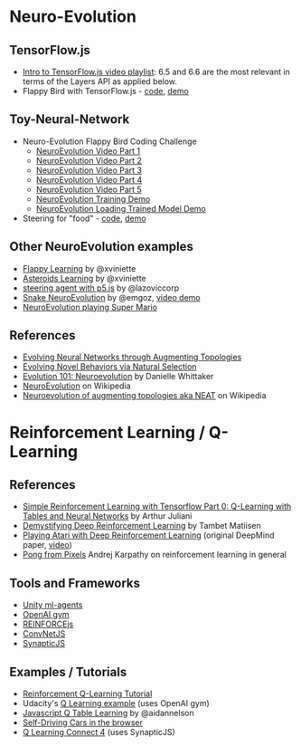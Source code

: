 # Neuro-Evolution

## TensorFlow.js
* [Intro to TensorFlow.js video playlist](https://www.youtube.com/playlist?list=PLRqwX-V7Uu6YIeVA3dNxbR9PYj4wV31oQ): 6.5 and 6.6 are the most relevant in terms of the Layers API as applied below.
* Flappy Bird with TensorFlow.js - [code](https://github.com/shiffman/Tensorflow-JS-Examples/tree/master/04_neuro_evolution), [demo](https://shiffman.github.io/Tensorflow-JS-Examples/04_neuro_evolution/)

## Toy-Neural-Network
* Neuro-Evolution Flappy Bird Coding Challenge
    * [NeuroEvolution Video Part 1](https://thecodingtrain.com/CodingChallenges/100.1-neuroevolution-flappy-bird.html)
    * [NeuroEvolution Video Part 2](https://thecodingtrain.com/CodingChallenges/100.2-neuroevolution-flappy-bird.html)
    * [NeuroEvolution Video Part 3](https://thecodingtrain.com/CodingChallenges/100.3-neuroevolution-flappy-bird.html)
    * [NeuroEvolution Video Part 4](https://thecodingtrain.com/CodingChallenges/100.4-neuroevolution-flappy-bird.html)
    * [NeuroEvolution Video Part 5](https://thecodingtrain.com/CodingChallenges/100.5-neuroevolution-flappy-bird.html)
    * [NeuroEvolution Training Demo](https://thecodingtrain.com/CodingChallenges/CC_100.1_NeuroEvolution_FlappyBird/P5/)
    * [NeuroEvolution Loading Trained Model Demo](https://thecodingtrain.com/CodingChallenges/CC_100.5_NeuroEvolution_FlappyBird/P5/)
* Steering for "food" - [code](https://github.com/shiffman/NOC-S18/tree/master/week10/neuroevolution-steering), [demo](http://shiffman.github.io/NOC-S18/week10/neuroevolution-steering)

## Other NeuroEvolution examples
* [Flappy Learning](https://github.com/xviniette/FlappyLearning) by @xviniette
* [Asteroids Learning](https://github.com/xviniette/AsteroidsLearning) by @xviniette
* [steering agent with p5.js](https://github.com/lazoviccorp/aijs2/tree/gh-pages) by @lazoviccorp
* [Snake NeuroEvolution](https://github.com/emgoz/Neural-network-snake) by @emgoz, [video demo](https://www.youtube.com/watch?v=BBLJFYr7zB8&t=0s)
* [NeuroEvolution playing Super Mario](https://www.youtube.com/watch?v=qv6UVOQ0F44)

## References
* [Evolving Neural Networks through
Augmenting Topologies](http://nn.cs.utexas.edu/downloads/papers/stanley.ec02.pdf)
* [Evolving Novel Behaviors via Natural Selection](http://www.channon.net/alastair/geb/alife6/channon_ad_alife6.pdf)
* [Evolution 101: Neuroevolution](https://www3.beacon-center.org/blog/2012/08/13/evolution-101-neuroevolution/) by Danielle Whittaker
* [NeuroEvolution](https://en.wikipedia.org/wiki/Neuroevolution) on Wikipedia
* [Neuroevolution of augmenting topologies aka NEAT](https://en.wikipedia.org/wiki/Neuroevolution_of_augmenting_topologies) on Wikipedia


# Reinforcement Learning / Q-Learning

## References
* [Simple Reinforcement Learning with Tensorflow Part 0: Q-Learning with Tables and Neural Networks](https://medium.com/emergent-future/simple-reinforcement-learning-with-tensorflow-part-0-q-learning-with-tables-and-neural-networks-d195264329d0) by Arthur Juliani
* [Demystifying Deep Reinforcement Learning](https://www.nervanasys.com/demystifying-deep-reinforcement-learning/) by Tambet Matiisen
* [Playing Atari with Deep Reinforcement Learning](https://arxiv.org/abs/1312.5602) (original DeepMind paper, [video](https://www.youtube.com/watch?v=V1eYniJ0Rnk))
* [Pong from Pixels](http://karpathy.github.io/2016/05/31/rl/) Andrej Karpathy on reinforcement learning in general

## Tools and Frameworks
* [Unity ml-agents](https://github.com/Unity-Technologies/ml-agents)
* [OpenAI gym](https://gym.openai.com/)
* [REINFORCEjs](http://cs.stanford.edu/people/karpathy/reinforcejs/index.html)
* [ConvNetJS](https://cs.stanford.edu/people/karpathy/convnetjs/)
* [SynapticJS](http://caza.la/synaptic/#/)

## Examples / Tutorials
* [Reinforcement Q-Learning Tutorial](https://github.com/Hvass-Labs/TensorFlow-Tutorials/blob/master/16_Reinforcement_Learning.ipynb)
* Udacity's [Q Learning example](https://github.com/udacity/deep-learning/blob/master/reinforcement/Q-learning-cart.ipynb) (uses OpenAI gym)
* [Javascript Q Table Learning](https://github.com/AidanNelson/reinforcement-learning-experiments/tree/master/simple-rl-tutorials/part-1) by @aidannelson
* [Self-Driving Cars in the browser](https://janhuenermann.com/blog/learning-to-drive)
* [Q Learning Connect 4](https://blog.sicara.com/deep-q-learning-javascript-synaptic-convnet-connect-4-4dbdcd563d55) (uses SynapticJS)

